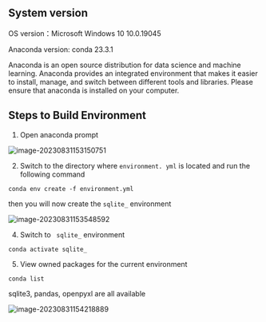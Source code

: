 ## System version



OS version：Microsoft Windows 10 10.0.19045

Anaconda version: conda 23.3.1

Anaconda is an open source distribution for data science and machine learning. Anaconda provides an integrated environment that makes it easier to install, manage, and switch between different tools and libraries. Please ensure that anaconda is installed on your computer.

## Steps to Build Environment

1. Open anaconda prompt

![image-20230831153150751](C:\Users\LiTao_smartmore\AppData\Roaming\Typora\typora-user-images\image-20230831153150751.png)

2. Switch to the directory where `environment. yml` is located and run the following command

```
conda env create -f environment.yml
```

then you will now create the `sqlite_` environment

![image-20230831153548592](C:\Users\LiTao_smartmore\AppData\Roaming\Typora\typora-user-images\image-20230831153548592.png)

4. Switch to ` sqlite_` environment

```
conda activate sqlite_
```

5. View owned packages for the current environment

```
conda list
```

sqlite3, pandas, openpyxl are all available

![image-20230831154218889](C:\Users\LiTao_smartmore\AppData\Roaming\Typora\typora-user-images\image-20230831154218889.png)